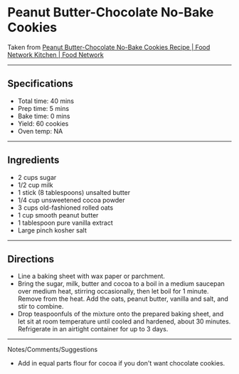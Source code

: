 # Peanut Butter-Chocolate No-Bake Cookies

Taken from
[Peanut Butter-Chocolate No-Bake Cookies Recipe \| Food Network Kitchen | Food Network](https://www.foodnetwork.com/recipes/food-network-kitchen/peanut-butter-chocolate-no-bake-cookies-recipe-2015085)

---
## Specifications
- Total time: 40 mins
- Prep time: 5 mins
- Bake time: 0 mins
- Yield: 60 cookies
- Oven temp: NA

---
## Ingredients

- 2 cups sugar
- 1/2 cup milk
- 1 stick (8 tablespoons) unsalted butter
- 1/4 cup unsweetened cocoa powder
- 3 cups old-fashioned rolled oats
- 1 cup smooth peanut butter
- 1 tablespoon pure vanilla extract
- Large pinch kosher salt

---
## Directions

- Line a baking sheet with wax paper or parchment.
- Bring the sugar, milk, butter and cocoa to a boil in a medium saucepan over medium heat, stirring occasionally, then let boil for 1 minute. Remove from the heat. Add the oats, peanut butter, vanilla and salt, and stir to combine.
- Drop teaspoonfuls of the mixture onto the prepared baking sheet, and let sit at room temperature until cooled and hardened, about 30 minutes. Refrigerate in an airtight container for up to 3 days.

---
Notes/Comments/Suggestions

- Add in equal parts flour for cocoa if you don't want chocolate cookies.